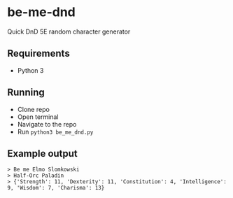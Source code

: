 # be-me-dnd
Quick DnD 5E random character generator

## Requirements
- Python 3

## Running
- Clone repo
- Open terminal
- Navigate to the repo
- Run `python3 be_me_dnd.py`

## Example output
```
> Be me Elmo Slomkowski
> Half-Orc Paladin
> {'Strength': 11, 'Dexterity': 11, 'Constitution': 4, 'Intelligence': 9, 'Wisdom': 7, 'Charisma': 13}
```